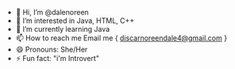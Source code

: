 - 👋 Hi, I’m @dalenoreen
- 👀 I’m interested in Java, HTML, C++ 
- 🌱 I’m currently learning Java 
- 📫 How to reach me Email me { discarnoreendale4@gmail.com }
- 😄 Pronouns: She/Her
- ⚡ Fun fact: "i'm Introvert"

<!---
dalenoreen/dalenoreen is a ✨ special ✨ repository because its `README.md` (this file) appears on your GitHub profile.
You can click the Preview link to take a look at your changes.
--->
